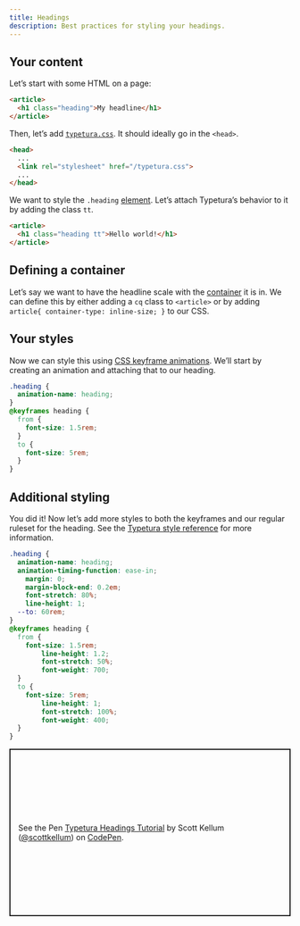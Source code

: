 ```yaml
---
title: Headings
description: Best practices for styling your headings.
---
```


## Your content

Let’s start with some HTML on a page:

```html
<article>
  <h1 class="heading">My headline</h1>
</article>
```

Then, let’s add [`typetura.css`](https://github.com/Typetura/Typetura/releases/latest). It should ideally go in the `<head>`.

```html
<head>
  ...
  <link rel="stylesheet" href="/typetura.css">
  ...
</head>
```

We want to style the `.heading` [element](/reference/elements). Let’s attach Typetura’s behavior to it by adding the class `tt`.

```html
<article>
  <h1 class="heading tt">Hello world!</h1>
</article>
```

## Defining a container

Let’s say we want to have the headline scale with the [container](/reference/containers) it is in. We can define this by either adding a `cq` class to `<article>` or by adding `article{ container-type: inline-size; }` to our CSS.

## Your styles

Now we can style this using [CSS keyframe animations](https://developer.mozilla.org/en-US/docs/Web/CSS/@keyframes). We’ll start by creating an animation and attaching that to our heading.

```css
.heading {
  animation-name: heading;
}
@keyframes heading {
  from {
    font-size: 1.5rem;
  }
  to {
    font-size: 5rem;
  }
}
```

## Additional styling

You did it! Now let’s add more styles to both the keyframes and our regular ruleset for the heading. See the [Typetura style reference](/reference/styles) for more information.

```css
.heading {
  animation-name: heading;
  animation-timing-function: ease-in;
	margin: 0;
	margin-block-end: 0.2em;
	font-stretch: 80%;
	line-height: 1;
  --to: 60rem;
}
@keyframes heading {
  from {
    font-size: 1.5rem;
		line-height: 1.2;
		font-stretch: 50%;
		font-weight: 700;
  }
  to {
    font-size: 5rem;
		line-height: 1;
		font-stretch: 100%;
		font-weight: 400;
  }
}
```

<p class="codepen" data-height="300" data-default-tab="css,result" data-slug-hash="QWXdZYr" data-pen-title="Typetura Headings Tutorial" data-editable="true" data-user="scottkellum" style="height: 300px; box-sizing: border-box; display: flex; align-items: center; justify-content: center; border: 2px solid; margin: 1em 0; padding: 1em;">
  <span>See the Pen <a href="https://codepen.io/scottkellum/pen/QWXdZYr">
  Typetura Headings Tutorial</a> by Scott Kellum (<a href="https://codepen.io/scottkellum">@scottkellum</a>)
  on <a href="https://codepen.io">CodePen</a>.</span>
</p>
<script async src="https://cpwebassets.codepen.io/assets/embed/ei.js"></script>